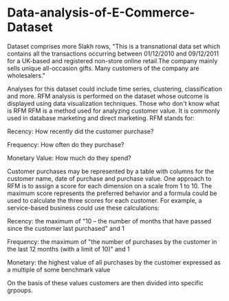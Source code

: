 # Data-analysis-of-E-Commerce-Dataset

Dataset comprises more 5lakh rows,
"This is a transnational data set which contains all the transactions occurring between 01/12/2010 and 09/12/2011 for a UK-based and registered 
non-store online retail.The company mainly sells unique all-occasion gifts. Many customers of the company are wholesalers."

Analyses for this dataset could include time series, clustering, classification and more.
RFM analysis is performed on the dataset whose outcome is displayed using data visualization techniques.
Those who don't know what is RFM
RFM is a method used for analyzing customer value. It is commonly used in database marketing and direct marketing.
RFM stands for:

Recency: How recently did the customer purchase?

Frequency: How often do they purchase?

Monetary Value: How much do they spend?

Customer purchases may be represented by a table with columns for the customer name, date of purchase and purchase value. 
One approach to RFM is to assign a score for each dimension on a scale from 1 to 10. 
The maximum score represents the preferred behavior and a formula could be used to calculate the three scores for each customer. 
For example, a service-based business could use these calculations:

Recency: the maximum of "10 – the number of months that have passed since the customer last purchased" and 1

Frequency: the maximum of "the number of purchases by the customer in the last 12 months (with a limit of 10)" and 1

Monetary: the highest value of all purchases by the customer expressed as a multiple of some benchmark value

On the basis of these values customers are then divided into specific grpoups.
